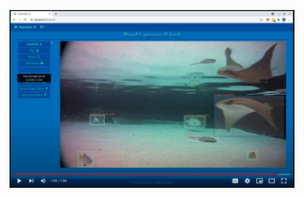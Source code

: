 [![Watch the video](https://github.com/aquaeye-ai/.github/blob/6e92bd4b405de218359415b21f5e8e3b946e34f8/demo_screenshot.PNG)](https://youtu.be/kN0_I_wsqOE)
